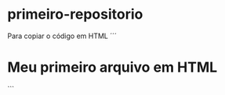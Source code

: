 # primeiro-repositorio

Para copiar o código em HTML
´´´
<html>
   <h1>Meu primeiro arquivo em HTML</h1>
</html>
```
